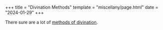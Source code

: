 +++
title = "Divination Methods"
template = "miscellany/page.html"
date = "2024-01-29"
+++

There sure are a lot of [methods of divination](https://en.wikipedia.org/wiki/Methods_of_divination).